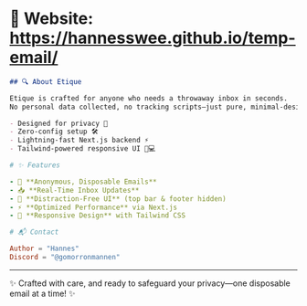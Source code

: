 # 💫 Website: https://hannesswee.github.io/temp-email/
```markdown
## 🔍 About Etique

Etique is crafted for anyone who needs a throwaway inbox in seconds.  
No personal data collected, no tracking scripts—just pure, minimal‑design functionality.

- Designed for privacy 🤫  
- Zero‑config setup 🛠️  
- Lightning‑fast Next.js backend ⚡  
- Tailwind‑powered responsive UI 📱💻
```
```yaml
# ✨ Features

- 🔐 **Anonymous, Disposable Emails**  
- 📥 **Real‑Time Inbox Updates**  
- 🧼 **Distraction‑Free UI** (top bar & footer hidden)  
- ⚡ **Optimized Performance** via Next.js  
- 🎨 **Responsive Design** with Tailwind CSS  
```

```toml
# 📬 Contact

Author = "Hannes"
Discord = "@gomorronmannen"
```

---

✨ Crafted with care, and ready to safeguard your privacy—one disposable email at a time! ✨
